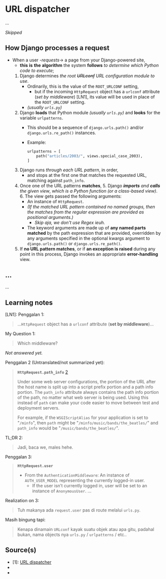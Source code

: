 # URL dispatcher

...

_Skipped_

## How Django processes a request

- When a user -_requests_-> a page from your Django-powered site,
  - **this** **is** **the** **algorithm** the system **follows** _to determine which Python code to execute_;
  1. Django determines _the root ~~URLconf~~ URL configuration module to use_.
     - Ordinarily, this is the value of the `ROOT_URLCONF` setting,
       - but if the incoming `HttpRequest` object has a `urlconf` attribute (_set by middleware_) [LN1], its value will be used in place of the `ROOT_URLCONF` setting.
     - _(usually `urls.py`)_
  2. Django **loads** that Python module _(usually `urls.py`)_ and **looks** for the variable `urlpatterns`.
     - This should be a sequence of `django.urls.path()` and/or `django.urls.re_path()` instances.
     - Example:

       ```python
       urlpatterns = [
           path("articles/2003/", views.special_case_2003),
       ]
       ```
  3. Django runs _through each URL pattern_, in order,
     - and stops at the first one that matches the requested URL, matching against `path_info`.
  4. Once one of the URL patterns **matches**,
     5. Django _**imports** and **calls** the given view_, _which is a Python function (or a class-based view)_.
     6. The view gets passed the following arguments:
        - An instance of `HttpRequest`.
        - _(If the matched URL pattern contained no named groups, then the matches from the regular expression are provided as positional arguments.)_
          - _Skip aja, we don't use Regex ieuh._
        - The keyword arguments are made up of **any named parts matched** by the path expression that are provided, overridden by any arguments specified in the optional kwargs argument to `django.urls.path()` or `django.urls.re_path()`.
  7. If **no URL pattern matches**, or if **an exception is raised** during any point in this process, Django invokes an appropriate **error-handling** view.

## ...

...

## Learning notes

[LN1]: Penggalan 1:
> ...`HttpRequest` object has a `urlconf` attribute (**set by middleware**)...

My Question 1:
> Which middleware?

_Not answered yet._

Penggalan 2 (Untranslated/not summarized yet):
> **`HttpRequest.path_info`** [2]
>
> Under some web server configurations, the portion of the URL after the host name is split up into a script prefix portion and a path info portion. The `path_info` attribute always contains the path info portion of the path, no matter what web server is being used. Using this instead of `path` can make your code easier to move between test and deployment servers.
>
> For example, if the `WSGIScriptAlias` for your application is set to "`/minfo`", then `path` might be "`/minfo/music/bands/the_beatles/`" and `path_info` would be "`/music/bands/the_beatles/`".

TL;DR 2:
> Jadi, baca we, males hehe.

Penggalan 3:
> **`HttpRequest.user`**
>
> - From the `AuthenticationMiddleware`: An instance of `AUTH_USER_MODEL` representing the currently logged-in user.
>   - If the user isn’t currently logged in, user will be set to an instance of `AnonymousUser`.
> ...

Realization on 3:
> Tuh makanya ada `request.user` pas di route melalui `urls.py`.

Masih bingung tapi:
> Kenapa dinamain `URLconf` kayak suatu objek atau apa gitu, padahal bukan, nama objects nya `urls.py` / `urlpatterns` / etc..

## Source(s)

- [1]: [URL dispatcher](https://docs.djangoproject.com/en/5.0/topics/http/urls/)
- [2]: [`HttpRequest.path_info`](https://docs.djangoproject.com/en/5.0/ref/request-response/#django.http.HttpRequest.path_info)
- [3]: [`HttpRequest.user`](https://docs.djangoproject.com/en/5.0/ref/request-response/#django.http.HttpRequest.user)
